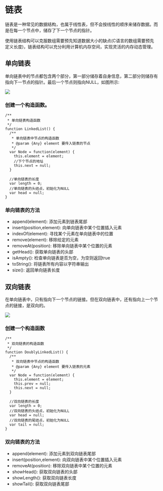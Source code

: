 # 链表

链表是一种常见的数据结构，也属于线性表，但不会按线性的顺序来储存数据。而是在每一个节点中，储存了下一个节点的指针。

使用链表结构可以克服数组需要预先知道数据大小的缺点(C语言的数组需要预先定义长度)，链表结构可以充分利用计算机内存空间，实现灵活的内存动态管理。

## 单向链表

单向链表中的节点都包含两个部分，第一部分储存着自身信息，第二部分则储存有指向下一节点的指针。最后一个节点则指向NULL，如图所示:

![](https://sfault-image.b0.upaiyun.com/345/571/3455713907-56ff85cbd9613_articlex)

### 创建一个构造函数。

```
/**
 * 单向链表构造函数
 */
function LinkedList() {
  /**
   * 单向链表中节点的构造函数
   * @param {Any} element 要传入链表的节点
   */
  var Node = function(element) {
    this.element = element;
    //下个节点的地址
    this.next = null;
  }

  //单向链表的长度
  var length = 0;
  //单向链表的头结点，初始化为NULL
  var head = null;
}
```

### 单向链表的方法

* append(element): 添加元素到链表尾部
* insert(position,element): 向单向链表中某个位置插入元素
* indexOf(element): 寻找某个元素在单向链表中的位置
* remove(element): 移除给定的元素
* removeAt(position): 移除单向链表中某个位置的元素
* getHead(): 获取单向链表的头部
* isAmpty(): 检查单向链表是否为空，为空则返回true
* toString(): 将链表所有内容以字符串输出
* size(): 返回单向链表长度

## 双向链表

在单向链表中，只有指向下一个节点的链接。但在双向链表中，还有指向上一个节点的链接，是双向的。

![](https://sfault-image.b0.upaiyun.com/184/977/1849779967-56ff86431f7f3_articlex)

### 创建一个构造函数

```
/**
 * 双向链表的构造函数
 */
function DoublyLinkedList() {
  /**
   * 双向链表中节点的构造函数
   * @param {Any} element 要传入链表的元素
   */
  var Node = function(element) {
    this.element = element;
    this.prev = null;
    this.next = null;
  }

  //双向链表的长度
  var length = 0;
  //双向链表的头结点，初始化为NULL
  var head = null;
  //双向链表的尾结点，初始化为NULL
  var tail = null;
}
```

### 双向链表的方法

* append(element): 添加元素到双向链表尾部
* insert(position,element): 向双向链表中某个位置插入元素
* removeAt(position): 移除双向链表中某个位置的元素
* showHead(): 获取双向链表的头部
* showLength(): 获取双向链表长度
* showTail(): 获取双向链表尾部